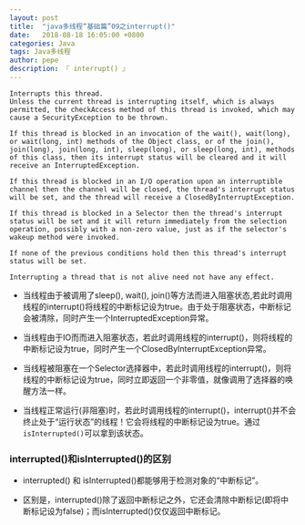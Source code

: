 ```yaml
---
layout: post
title:  "java多线程“基础篇”09之interrupt()"
date:   2018-08-18 16:05:00 +0800
categories: Java
tags: Java多线程
author: pepe
description: 『 interrupt() 』
---
```



```
Interrupts this thread.
Unless the current thread is interrupting itself, which is always permitted, the checkAccess method of this thread is invoked, which may cause a SecurityException to be thrown.

If this thread is blocked in an invocation of the wait(), wait(long), or wait(long, int) methods of the Object class, or of the join(), join(long), join(long, int), sleep(long), or sleep(long, int), methods of this class, then its interrupt status will be cleared and it will receive an InterruptedException.

If this thread is blocked in an I/O operation upon an interruptible channel then the channel will be closed, the thread's interrupt status will be set, and the thread will receive a ClosedByInterruptException.

If this thread is blocked in a Selector then the thread's interrupt status will be set and it will return immediately from the selection operation, possibly with a non-zero value, just as if the selector's wakeup method were invoked.

If none of the previous conditions hold then this thread's interrupt status will be set.

Interrupting a thread that is not alive need not have any effect.
```

* 当线程由于被调用了sleep(), wait(), join()等方法而进入阻塞状态,若此时调用线程的interrupt()将线程的中断标记设为true。由于处于阻塞状态，中断标记会被清除，同时产生一个InterruptedException异常。

* 当线程由于IO而而进入阻塞状态，若此时调用线程的interrupt()，则将线程的中断标记设为true，同时产生一个ClosedByInterruptException异常。

* 当线程被阻塞在一个Selector选择器中，若此时调用线程的interrupt()，则将线程的中断标记设为true，同时立即返回一个非零值，就像调用了选择器的唤醒方法一样。

* 当线程正常运行(非阻塞)时，若此时调用线程的interrupt()，interrupt()并不会终止处于“运行状态”的线程！它会将线程的中断标记设为true。通过`isInterrupted()`可以拿到该状态。

### **interrupted()和isInterrupted()的区别**

* interrupted() 和 isInterrupted()都能够用于检测对象的“中断标记”。

* 区别是，interrupted()除了返回中断标记之外，它还会清除中断标记(即将中断标记设为false)；而isInterrupted()仅仅返回中断标记。